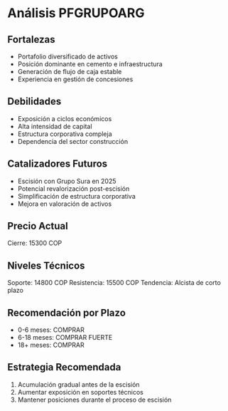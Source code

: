 # Análisis PFGRUPOARG

## Fortalezas

- Portafolio diversificado de activos
- Posición dominante en cemento e infraestructura
- Generación de flujo de caja estable
- Experiencia en gestión de concesiones

## Debilidades

- Exposición a ciclos económicos
- Alta intensidad de capital
- Estructura corporativa compleja
- Dependencia del sector construcción

## Catalizadores Futuros

- Escisión con Grupo Sura en 2025
- Potencial revalorización post-escisión
- Simplificación de estructura corporativa
- Mejora en valoración de activos

## Precio Actual

Cierre: 15300 COP

## Niveles Técnicos

Soporte: 14800 COP
Resistencia: 15500 COP
Tendencia: Alcista de corto plazo

## Recomendación por Plazo

- 0-6 meses: COMPRAR
- 6-18 meses: COMPRAR FUERTE
- 18+ meses: COMPRAR

## Estrategia Recomendada

1. Acumulación gradual antes de la escisión
2. Aumentar exposición en soportes técnicos
3. Mantener posiciones durante el proceso de escisión
